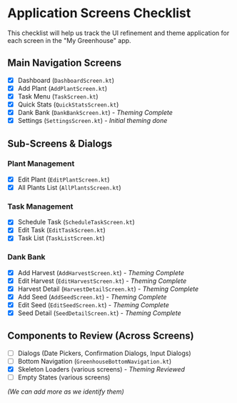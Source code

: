 # Application Screens Checklist

This checklist will help us track the UI refinement and theme application for each screen in the "My Greenhouse" app.

## Main Navigation Screens

- [X] Dashboard (`DashboardScreen.kt`)
- [X] Add Plant (`AddPlantScreen.kt`)
- [X] Task Menu (`TaskScreen.kt`)
- [X] Quick Stats (`QuickStatsScreen.kt`)
- [X] Dank Bank (`DankBankScreen.kt`) - *Theming Complete*
- [X] Settings (`SettingsScreen.kt`) - *Initial theming done*

## Sub-Screens & Dialogs

### Plant Management
- [X] Edit Plant (`EditPlantScreen.kt`)
- [X] All Plants List (`AllPlantsScreen.kt`)

### Task Management
- [X] Schedule Task (`ScheduleTaskScreen.kt`)
- [X] Edit Task (`EditTaskScreen.kt`)
- [X] Task List (`TaskListScreen.kt`)

### Dank Bank
- [X] Add Harvest (`AddHarvestScreen.kt`) - *Theming Complete*
- [X] Edit Harvest (`EditHarvestScreen.kt`) - *Theming Complete*
- [X] Harvest Detail (`HarvestDetailScreen.kt`) - *Theming Complete*
- [X] Add Seed (`AddSeedScreen.kt`) - *Theming Complete*
- [X] Edit Seed (`EditSeedScreen.kt`) - *Theming Complete*
- [X] Seed Detail (`SeedDetailScreen.kt`) - *Theming Complete*

## Components to Review (Across Screens)
- [ ] Dialogs (Date Pickers, Confirmation Dialogs, Input Dialogs)
- [ ] Bottom Navigation (`GreenhouseBottomNavigation.kt`)
- [X] Skeleton Loaders (various screens) - *Theming Reviewed*
- [ ] Empty States (various screens)

*(We can add more as we identify them)* 